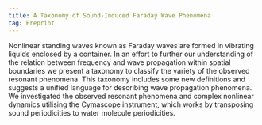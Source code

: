 ```yaml
---
title: A Taxonomy of Sound-Induced Faraday Wave Phenomena
tag: Preprint
---
```

Nonlinear standing waves known as Faraday waves are formed in vibrating liquids enclosed by a container. In an effort to further our understanding of the relation between frequency and wave propagation within spatial boundaries we present a taxonomy to classify the variety of the observed resonant phenomena. This taxonomy includes some new definitions and suggests a unified language for describing wave propagation phenomena. We investigated the observed resonant phenomena and complex nonlinear dynamics utilising the Cymascope instrument, which works by transposing sound periodicities to water molecule periodicities.
